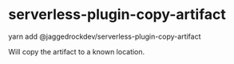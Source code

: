 # serverless-plugin-copy-artifact

yarn add @jaggedrockdev/serverless-plugin-copy-artifact

Will copy the artifact to a known location.
